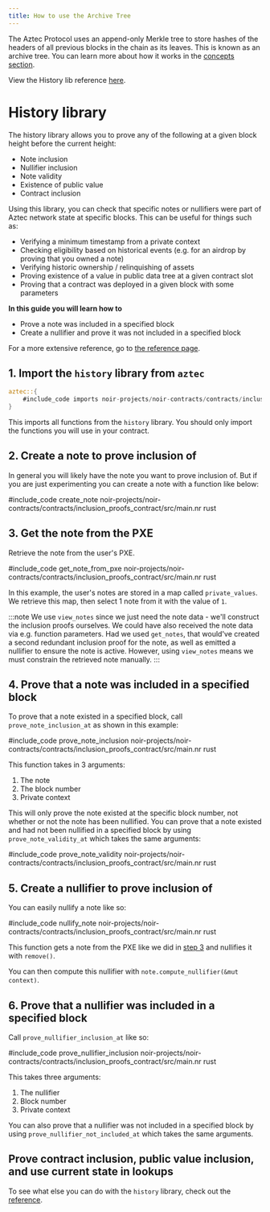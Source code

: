 ```yaml
---
title: How to use the Archive Tree
---
```


The Aztec Protocol uses an append-only Merkle tree to store hashes of the headers of all previous blocks in the chain as its leaves. This is known as an archive tree. You can learn more about how it works in the [concepts section](../../../../../learn/concepts/storage/trees/main.md#archive-tree).

View the History lib reference [here](../../../references/history_lib_reference.md).

# History library

The history library allows you to prove any of the following at a given block height before the current height:

- Note inclusion
- Nullifier inclusion
- Note validity
- Existence of public value
- Contract inclusion

Using this library, you can check that specific notes or nullifiers were part of Aztec network state at specific blocks. This can be useful for things such as:

- Verifying a minimum timestamp from a private context
- Checking eligibility based on historical events (e.g. for an airdrop by proving that you owned a note)
- Verifying historic ownership / relinquishing of assets
- Proving existence of a value in public data tree at a given contract slot
- Proving that a contract was deployed in a given block with some parameters

**In this guide you will learn how to**

- Prove a note was included in a specified block
- Create a nullifier and prove it was not included in a specified block

For a more extensive reference, go to [the reference page](../../../references/history_lib_reference.md).

## 1. Import the `history` library from `aztec`

```rust
aztec::{
    #include_code imports noir-projects/noir-contracts/contracts/inclusion_proofs_contract/src/main.nr raw
}
```

This imports all functions from the `history` library. You should only import the functions you will use in your contract.

## 2. Create a note to prove inclusion of

In general you will likely have the note you want to prove inclusion of. But if you are just experimenting you can create a note with a function like below:

#include_code create_note noir-projects/noir-contracts/contracts/inclusion_proofs_contract/src/main.nr rust

## 3. Get the note from the PXE

Retrieve the note from the user's PXE.

#include_code get_note_from_pxe noir-projects/noir-contracts/contracts/inclusion_proofs_contract/src/main.nr rust

In this example, the user's notes are stored in a map called `private_values`. We retrieve this map, then select 1 note from it with the value of `1`.

:::note 
We use `view_notes` since we just need the note data - we'll construct the inclusion proofs ourselves. We could have also received the note data via e.g. function parameters. Had we used `get_notes`, that would've created a second redundant inclusion proof for the note, as well as emitted a nullifier to ensure the note is active. However, using `view_notes` means we must constrain the retrieved note manually.
:::

## 4. Prove that a note was included in a specified block

To prove that a note existed in a specified block, call `prove_note_inclusion_at` as shown in this example:

#include_code prove_note_inclusion noir-projects/noir-contracts/contracts/inclusion_proofs_contract/src/main.nr rust

This function takes in 3 arguments:

1. The note
2. The block number
3. Private context

This will only prove the note existed at the specific block number, not whether or not the note has been nullified. You can prove that a note existed and had not been nullified in a specified block by using `prove_note_validity_at` which takes the same arguments:

#include_code prove_note_validity noir-projects/noir-contracts/contracts/inclusion_proofs_contract/src/main.nr rust

## 5. Create a nullifier to prove inclusion of

You can easily nullify a note like so:

#include_code nullify_note noir-projects/noir-contracts/contracts/inclusion_proofs_contract/src/main.nr rust

This function gets a note from the PXE like we did in [step 3](#3-get-the-note-from-the-pxe) and nullifies it with `remove()`.

You can then compute this nullifier with `note.compute_nullifier(&mut context)`.

## 6. Prove that a nullifier was included in a specified block

Call `prove_nullifier_inclusion_at` like so:

#include_code prove_nullifier_inclusion noir-projects/noir-contracts/contracts/inclusion_proofs_contract/src/main.nr rust

This takes three arguments:

1. The nullifier
2. Block number
3. Private context

You can also prove that a nullifier was not included in a specified block by using `prove_nullifier_not_included_at` which takes the same arguments.

## Prove contract inclusion, public value inclusion, and use current state in lookups

To see what else you can do with the `history` library, check out the [reference](../../../references/history_lib_reference.md).
